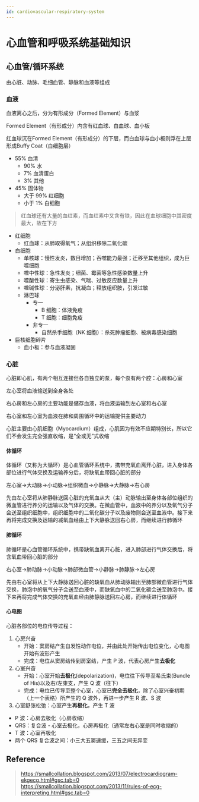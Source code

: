 ```yaml
---
id: cardiovascular-respiratory-system
---
```


# 心血管和呼吸系统基础知识

## 心血管/循环系统

由心脏、动脉、毛细血管、静脉和血液等组成

### 血液

血液离心之后，分为有形成分（Formed Element）与血浆

Formed Element（有形成分）内含有红血球、白血球、血小板

红血球沉在Formed Element（有形成分）的下层，而白血球与血小板则浮在上层形成Buffy Coat（白细胞层）

- 55% 血清
  - 90% 水
  - 7% 血清蛋白
  - 3% 其他
- 45% 固体物
  - 大于 99% 红细胞
  - 小于 1% 白细胞

> 红血球还有大量的血红素，而血红素中又含有铁，因此在血球细胞中其密度最大，故在下方

- 红细胞
  - 红血球：从肺取得氧气；从组织移除二氧化碳
- 白细胞
  - 单核球：慢性发炎，数目增加；吞噬能力最强；迁移至其他组织，成为巨噬细胞
  - 噬中性球：急性发炎；细菌、霉菌等急性感染数量上升
  - 噬酸性球：寄生虫感染、气喘、过敏反应数量上升
  - 噬碱性球：分泌肝素，抗凝血；释放组织胺，引发过敏
  - 淋巴球
    - 专一
      - B 细胞：体液免疫
      - T 细胞：细胞免疫
    - 非专一
      - 自然杀手细胞（NK 细胞）：杀死肿瘤细胞、被病毒感染细胞
- 巨核细胞碎片
  - 血小板：参与血液凝固

### 心脏

心脏即心肌，有两个相互连接但各自独立的泵，每个泵有两个腔：心房和心室

左心室将血液输送到全身各处

右心房和左心房的主要功能是储存血液，将血液运输到左心室和右心室

右心室和左心室为血液在肺和周围循环中的运输提供主要动力

心脏主要由心肌细胞（Myocardium）组成，心肌因为有效不应期特别长，所以它们不会发生完全强直收缩，是“全或无”式收缩

#### 体循环

体循环（又称为大循环）是心血管循环系统中，携带充氧血离开心脏，进入身体各部位进行气体交换及运输养分后，将缺氧血带回心脏的部分

左心室→大动脉→小动脉→组织微血→小静脉→大静脉→右心房

先由左心室将从肺静脉送回心脏的充氧血从大（主）动脉输出至身体各部位组织的微血管进行养分的运输以及气体的交换。在微血管中，血液中的养分以及氧气分子会送至组织细胞中，组织细胞中的二氧化碳分子以及废物则会送至血液中。接下来再将完成交换及运输的减氧血经由上下大静脉送回右心房，而继续进行肺循环

#### 肺循环

肺循环是心血管循环系统中，携带缺氧血离开心脏，进入肺部进行气体交换后，将含氧血带回心脏的部分

右心室→肺动脉→小动脉→肺部微血管→小静脉→肺静脉→左心房

先由右心室将从上下大静脉送回心脏的缺氧血从肺动脉输出至肺部微血管进行气体交换，肺泡中的氧气分子会送至血液中，而缺氧血中的二氧化碳会送至肺泡中。接下来再将完成气体交换的充氧血经由肺静脉送回左心房，而继续进行体循环

#### 心电图

心脏各部位的电位传导过程：

1. 心房兴奋
   - 开始：窦房结产生自发性动作电位，并由此处开始传出电位变化，心电图开始有波形产生
   - 完成：电位从窦房结传到房室结，产生 P 波，代表心房产生**去极化**
2. 心室兴奋
   - 开始：心室开始**去极化**(depolarization)，电位往下传导至希氏束(Bundle of His)以及右/左束支，产生 Q 波（往下）
   - 完成：电位已传导至整个心室，心室已**完全去极化**，除了心室兴奋初期（上一个表格）所产生的 Q 波外，再进一步产生 R 波、S 波
3. 心室舒张松弛：心室产生**再极化**，产生 T 波

- P 波：心房去极化（心房收缩）
- QRS：复合波 - 心室去极化，心房再极化（通常左右心室是同时收缩的）
- T 波：心室再极化
- 两个 QRS 复合波之间：小三大五窦速缓，三五之间无异变

## Reference

> <https://smallcollation.blogspot.com/2013/07/electrocardiogram-ekgecg.html#gsc.tab=0>  
> <https://smallcollation.blogspot.com/2013/11/rules-of-ecg-interpreting.html#gsc.tab=0>
